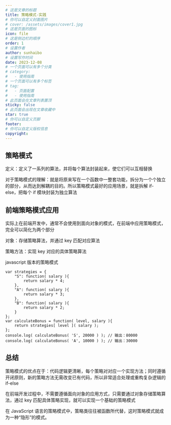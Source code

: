 ```yaml
---
# 这是文章的标题
title: 策略模式-实践
# 你可以自定义封面图片
# cover: /assets/images/cover1.jpg
# 这是页面的图标
icon: file
# 这是侧边栏的顺序
order: 1
# 设置作者
author: sunhaibo
# 设置写作时间
date: 2023-12-08
# 一个页面可以有多个分类
# category:
#   - 使用指南
# 一个页面可以有多个标签
# tag:
#   - 页面配置
#   - 使用指南
# 此页面会在文章列表置顶
sticky: false
# 此页面会出现在文章收藏中
star: true
# 你可以自定义页脚
footer:
# 你可以自定义版权信息
copyright:
---
```


<!-- more -->


## 策略模式

定义：定义了一系列的算法，并将每个算法封装起来，使它们可以互相替换

对于策略模式的理解：就是将原来写在一个函数中一整套功能，拆分为一个个独立的部分，从而达到解耦的目的。所以策略模式最好的应用场景，就是拆解 if-else，把每个 if 模块封装为独立算法

## 前端策略模式应用

实际上在前端开发中，通常不会使用到面向对象的模式，在前端中应用策略模式，完全可以简化为两个部分

对象：存储策略算法，并通过 key 匹配对应算法

策略方法：实现 key 对应的具体策略算法

javascript 版本的策略模式

    var strategies = {
        "S": function( salary ){
            return salary * 4;
        },
        "A": function( salary ){
            return salary * 3;
        },
        "B": function( salary ){
            return salary * 2;
        }
    };
    var calculateBonus = function( level, salary ){
        return strategies[ level ]( salary );
    };
    console.log( calculateBonus( 'S', 20000 ) ); // 输出：80000
    console.log( calculateBonus( 'A', 10000 ) ); // 输出：30000

## 总结

策略模式的优点在于：代码逻辑更清晰，每个策略对对应一个实现方法；同时遵循开闭原则，新的策略方法无需改变已有代码，所以非常适合处理或重构复杂逻辑的 if-else

在前端开发过程中，不需要遵循面向对象的应用方式，只需要通过对象存储策略算法，通过 key 匹配具体策略实现，就可以实现一个基础的策略模式

在 JavaScript 语言的策略模式中，策略类往往被函数所代替，这时策略模式就成为一种“隐形”的模式。
